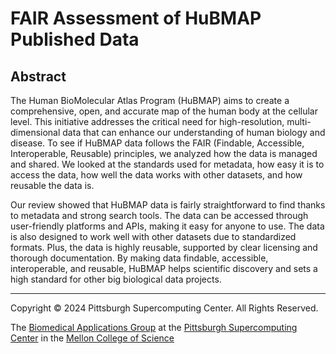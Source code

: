 # FAIR Assessment of HuBMAP Published Data

## Abstract
The Human BioMolecular Atlas Program (HuBMAP) aims to create a comprehensive, open, and accurate map of the human body at the cellular level. This initiative addresses the critical need for high-resolution, multi-dimensional data that can enhance our understanding of human biology and disease. To see if HuBMAP data follows the FAIR (Findable, Accessible, Interoperable, Reusable) principles, we analyzed how the data is managed and shared. We looked at the standards used for metadata, how easy it is to access the data, how well the data works with other datasets, and how reusable the data is.

Our review showed that HuBMAP data is fairly straightforward to find thanks to metadata and strong search tools. The data can be accessed through user-friendly platforms and APIs, making it easy for anyone to use. The data is also designed to work well with other datasets due to standardized formats. Plus, the data is highly reusable, supported by clear licensing and thorough documentation. By making data findable, accessible, interoperable, and reusable, HuBMAP helps scientific discovery and sets a high standard for other big biological data projects.

---

Copyright © 2024 Pittsburgh Supercomputing Center. All Rights Reserved.

The [Biomedical Applications Group](https://www.psc.edu/biomedical-applications/) at the [Pittsburgh Supercomputing Center](http://www.psc.edu) in the [Mellon College of Science](https://)
